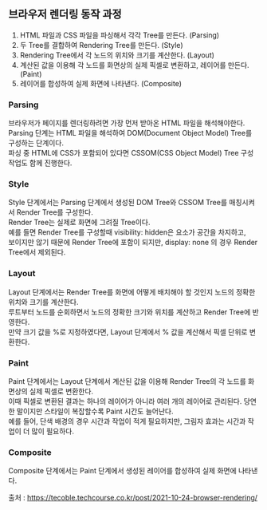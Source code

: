 ## 브라우저 렌더링 동작 과정
1. HTML 파일과 CSS 파일을 파싱해서 각각 Tree를 만든다. (Parsing)
2. 두 Tree를 결합하여 Rendering Tree를 만든다. (Style)
3. Rendering Tree에서 각 노드의 위치와 크기를 계산한다. (Layout)
4. 계산된 값을 이용해 각 노드를 화면상의 실제 픽셀로 변환하고, 레이어를 만든다. (Paint)
5. 레이어를 합성하여 실제 화면에 나타낸다. (Composite)

### Parsing
브라우저가 페이지를 렌더링하려면 가장 먼저 받아온 HTML 파일을 해석해야한다.   
Parsing 단계는 HTML 파일을 해석하여 DOM(Document Object Model) Tree를 구성하는 단계이다.  
파싱 중 HTML에 CSS가 포함되어 있다면 CSSOM(CSS Object Model) Tree 구성 작업도 함께 진행한다.  

### Style
Style 단계에서는 Parsing 단계에서 생성된 DOM Tree와 CSSOM Tree를 매칭시켜서 Render Tree를 구성한다.  
Render Tree는 실제로 화면에 그려질 Tree이다.  
예를 들면 Render Tree를 구성할때 visibility: hidden은 요소가 공간을 차지하고,  
보이지만 않기 때문에 Render Tree에 포함이 되지만, display: none 의 경우 Render Tree에서 제외된다.

### Layout
Layout 단계에서는 Render Tree를 화면에 어떻게 배치해야 할 것인지 노드의 정확한 위치와 크기를 계산한다.  
루트부터 노드를 순회하면서 노드의 정확한 크기와 위치를 계산하고 Render Tree에 반영한다.  
만약 크기 값을 %로 지정하였다면, Layout 단계에서 % 값을 계산해서 픽셀 단위로 변환한다.

### Paint
Paint 단계에서는 Layout 단계에서 계산된 값을 이용해 Render Tree의 각 노드를 화면상의 실제 픽셀로 변환한다.  
이때 픽셀로 변환된 결과는 하나의 레이어가 아니라 여러 개의 레이어로 관리된다.
당연한 말이지만 스타일이 복잡할수록 Paint 시간도 늘어난다.  
예를 들어, 단색 배경의 경우 시간과 작업이 적게 필요하지만, 그림자 효과는 시간과 작업이 더 많이 필요하다.

### Composite
Composite 단계에서는 Paint 단계에서 생성된 레이어를 합성하여 실제 화면에 나타낸다.  


출처 : https://tecoble.techcourse.co.kr/post/2021-10-24-browser-rendering/